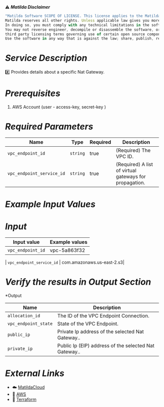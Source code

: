 :warning: ***Matilda Disclaimer***
```javascript
"Matilda Software SCOPE OF LICENSE. This license applies to the Matilda cloud product. The software is licensed, not sold. This agreement only gives you some rights to use the software. 
Matilda reserves all other rights. Unless applicable law gives you more rights despite this limitation, you may use the software only as expressly permitted in this agreement. 
In doing so, you must comply with any technical limitations in the software that only allow you to use it in certain ways. 
You may not reverse engineer, decompile or disassemble the software, or otherwise attempt to derive the source code for the software except and solely to the extent required by 
third party licensing terms governing use of certain open source components that may be included in the software; remove, minimize, block or modify any notices of Matilda or its suppliers in the software. 
Use the software in any way that is against the law; share, publish, rent or lease the software, or provide the software as a offering for others to use."
```

# *Service Description*
:hash: Provides details about a specific Nat Gateway.

# *Prerequisites*
1. AWS Account (user - access-key, secret-key )

# *Required Parameters*
| Name | Type | Required | Description |
| --- | --- | --- | --- |
| `vpc_endpoint_id` | `string` | true | (Required) The VPC ID. |
| `vpc_endpoint_service_id` | `string` | true | (Required) A list of virtual gateways for propagation. |

# *Example Input Values*
# *Input*

| Input value                       | Example values                                                                           |
|-----------------------------------|------------------------------------------------------------------------------------------|
| `vpc_endpoint_id`                             | vpc-5a863f32                                                                   | 

| `vpc_endpoint_service_id`                        | com.amazonaws.us-east-2.s3|


# *Verify the results in Output Section*
*Output

| Name | Description |
| ------------- | ------------- |
| `allocation_id ` |  The ID of the VPC Endpoint Connection. |
| `vpc_endpoint_state` |State of the VPC Endpoint.|
| `public_ip ` |Private Ip address of the selected Nat Gateway..|
| `private_ip ` |Public Ip (EIP) address of the selected Nat Gateway..|


# *External Links*
* :cloud: [MatildaCloud](https://www.matildacloud.com/docs/ "Matildacloud")
* :link: [AWS](https://aws.amazon.com/console/)
* :link: [Terraform](https://registry.terraform.io/providers/hashicorp/aws/latest/docs/data-sources/nat_gateway)